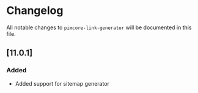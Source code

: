 # Changelog

All notable changes to `pimcore-link-generator` will be documented in this file.

## [11.0.1]
### Added
- Added support for sitemap generator
